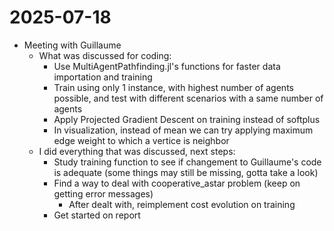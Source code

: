 # 2025-07-18

- Meeting with Guillaume
    - What was discussed for coding:
        - Use MultiAgentPathfinding.jl's functions for faster data importation and training
        - Train using only 1 instance, with highest number of agents possible, and test with different scenarios with a same number of agents
        - Apply Projected Gradient Descent on training instead of softplus
        - In visualization, instead of mean we can try applying maximum edge weight to which a vertice is neighbor
    - I did everything that was discussed, next steps:
        - Study training function to see if changement to Guillaume's code is adequate (some things may still be missing, gotta take a look)
        - Find a way to deal with cooperative_astar problem (keep on getting error messages)
            - After dealt with, reimplement cost evolution on training
        - Get started on report